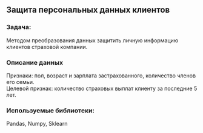## Защита персональных данных клиентов

### Задача:  
Методом преобразования данных защитить личную информацию клиентов страховой компании. 

### Описание данных  

Признаки: пол, возраст и зарплата застрахованного, количество членов его семьи.  
Целевой признак: количество страховых выплат клиенту за последние 5 лет.  

### Используемые библиотеки:  
Pandas, Numpy, Sklearn
